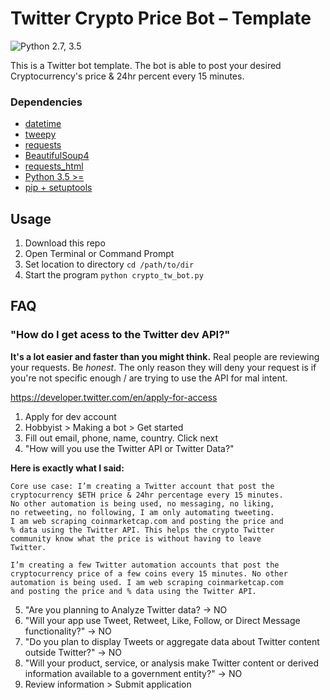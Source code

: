 # Twitter Crypto Price Bot – Template
![Python 2.7, 3.5](https://img.shields.io/badge/Python-2.7%2C%203.5%2B-3776ab.svg)

This is a Twitter bot template. The bot is able to post your desired Cryptocurrency's price & 24hr percent every 15 minutes.

### Dependencies
- [datetime](https://docs.python.org/3/library/datetime.html)
- [tweepy](https://www.tweepy.org/)
- [requests](https://docs.python-requests.org/en/master/)
- [BeautifulSoup4](https://pypi.org/project/beautifulsoup4/)
- [requests_html](https://pypi.org/project/requests-html/)
- [Python 3.5 >=](https://www.python.org/downloads/)
- [pip + setuptools](https://pip.pypa.io/en/stable/installing/)

## Usage
1. Download this repo
2. Open Terminal or Command Prompt
3. Set location to directory ``cd /path/to/dir``
4. Start the program ``python crypto_tw_bot.py``

## FAQ

### "How do I get acess to the Twitter dev API?"

**It's a lot easier and faster than you might think.** Real people are reviewing your requests. Be _honest_. The only reason they will deny your request is if you're not specific enough / are trying to use the API for mal intent.

https://developer.twitter.com/en/apply-for-access

1. Apply for dev account
2. Hobbyist > Making a bot > Get started
3. Fill out email, phone, name, country. Click next
4. "How will you use the Twitter API or Twitter Data?"

**Here is exactly what I said:**
```
Core use case: I’m creating a Twitter account that post the
cryptocurrency $ETH price & 24hr percentage every 15 minutes.
No other automation is being used, no messaging, no liking,
no retweeting, no following, I am only automating tweeting.
I am web scraping coinmarketcap.com and posting the price and
% data using the Twitter API. This helps the crypto Twitter
community know what the price is without having to leave
Twitter.

I’m creating a few Twitter automation accounts that post the
cryptocurrency price of a few coins every 15 minutes. No other
automation is being used. I am web scraping coinmarketcap.com
and posting the price and % data using the Twitter API.
```

5. "Are you planning to Analyze Twitter data? -> NO
6. "Will your app use Tweet, Retweet, Like, Follow, or Direct Message functionality?" -> NO
7. "Do you plan to display Tweets or aggregate data about Twitter content outside Twitter?" -> NO
8. "Will your product, service, or analysis make Twitter content or derived information available to a government entity?" -> NO
9. Review information > Submit application

